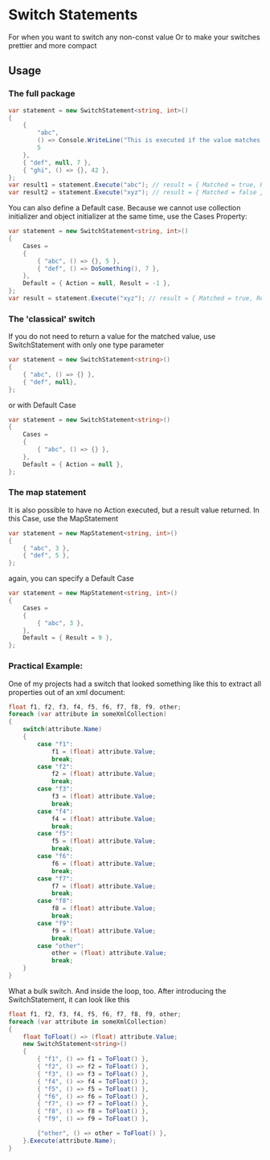 ﻿# Switch Statements

For when you want to switch any non-const value
Or to make your switches prettier and more compact

## Usage

### The full package
```cs
var statement = new SwitchStatement<string, int>()
{
    { 
        "abc", 
        () => Console.WriteLine("This is executed if the value matches 'abc'"), 
        5 
    },
    { "def", null, 7 },
    { "ghi", () => {}, 42 },
};
var result1 = statement.Execute("abc"); // result = { Matched = true, Result = 5 }
var result2 = statement.Execute("xyz"); // result = { Matched = false }
```
You can also define a Default case. Because we cannot use collection initializer and object initializer at the same time, use the Cases Property:
```cs
var statement = new SwitchStatement<string, int>()
{
    Cases = 
    {
        { "abc", () => {}, 5 },
        { "def", () => DoSomething(), 7 },
    },
    Default = { Action = null, Result = -1 },
};
var result = statement.Execute("xyz"); // result = { Matched = true, Result = -1 }
```

### The 'classical' switch
If you do not need to return a value for the matched value, use SwitchStatement with only one type parameter
```cs
var statement = new SwitchStatement<string>()
{
    { "abc", () => {} },
    { "def", null},
};
```
or with Default Case
```cs
var statement = new SwitchStatement<string>()
{
    Cases =
    {
        { "abc", () => {} },
    },
    Default = { Action = null },
};
```

### The map statement
It is also possible to have no Action executed, but a result value returned. In this Case, use the MapStatement
```cs
var statement = new MapStatement<string, int>()
{
    { "abc", 3 },
    { "def", 5 },
};
```
again, you can specify a Default Case
```cs
var statement = new MapStatement<string, int>()
{
    Cases =
    {
        { "abc", 3 },
    },
    Default = { Result = 9 },
};
```

### Practical Example: 
One of my projects had a switch that looked something like this to extract all properties out of an xml document:
```cs
float f1, f2, f3, f4, f5, f6, f7, f8, f9, other;
foreach (var attribute in someXmlCollection)
{
    switch(attribute.Name)
    {
        case "f1":
            f1 = (float) attribute.Value;
            break;
        case "f2":
            f2 = (float) attribute.Value;
            break;
        case "f3":
            f3 = (float) attribute.Value;
            break;
        case "f4":
            f4 = (float) attribute.Value;
            break;
        case "f5":
            f5 = (float) attribute.Value;
            break;
        case "f6":
            f6 = (float) attribute.Value;
            break;
        case "f7":
            f7 = (float) attribute.Value;
            break;
        case "f8":
            f8 = (float) attribute.Value;
            break;
        case "f9":
            f9 = (float) attribute.Value;
            break;
        case "other":
            other = (float) attribute.Value;
            break;
    }
}
```

What a bulk switch. And inside the loop, too. After introducing the SwitchStatement, it can look like this
```cs
float f1, f2, f3, f4, f5, f6, f7, f8, f9, other;
foreach (var attribute in someXmlCollection)
{
    float ToFloat() => (float) attribute.Value;
    new SwitchStatement<string>()
    {
        { "f1", () => f1 = ToFloat() },
        { "f2", () => f2 = ToFloat() },
        { "f3", () => f3 = ToFloat() },
        { "f4", () => f4 = ToFloat() },
        { "f5", () => f5 = ToFloat() },
        { "f6", () => f6 = ToFloat() },
        { "f7", () => f7 = ToFloat() },
        { "f8", () => f8 = ToFloat() },
        { "f9", () => f9 = ToFloat() },

        {"other", () => other = ToFloat() },
    }.Execute(attribute.Name);
}
```
